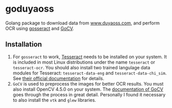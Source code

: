 # goduyaoss
Golang package to download data from www.duyaoss.com, and perform OCR using [gosseract](https://github.com/otiai10/gosseract) and [GoCV](https://gocv.io/).

## Installation

1. For `gosseract` to work, [Tesseract](https://github.com/tesseract-ocr/tesseract) needs to be installed on your system. It is included in most Linux distributions under the name `tesseract` or `tesseract-ocr`. You should also install two trained langulage data modules for Tesseract: `tesseract-data-eng` and `tesseract-data-chi_sim`. See [their official documentation](https://tesseract-ocr.github.io/tessdoc/) for details.
2. `GoCV` is used to preprocess the images for better OCR results. You must also install OpenCV 4.5.0 on your system. The [documentation of GoCV](https://pkg.go.dev/gocv.io/x/gocv#readme-how-to-install) goes through the process in great detail. Personally I found it necessary to also install the `vtk` and `glew` libraries.
